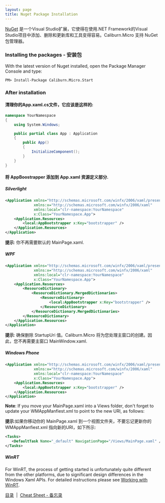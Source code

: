 ```yaml
---
layout: page
title: Nuget Package Installation
---
```


[NuGet][nuget] 是一个Visual Studio扩展，它使得在使用.NET Framework的Visual Studio项目中添加、删除和更新库和工具变得容易。Caliburn.Micro 支持 NuGet 包管理器。


### Installing the packages - 安装包

With the latest version of Nuget installed, open the Package Manager Console and type:

```
PM> Install-Package Caliburn.Micro.Start
```

### After installation

#### 清理你的App.xaml.cs文件，它应该是这样的:


``` csharp
namespace YourNamespace
{
    using System.Windows;

    public partial class App : Application
    {
        public App()
        {
            InitializeComponent();
        }
    }
}
```

#### 将 AppBoostrapper 添加到 App.xaml 资源定义部分.

##### Silverlight

``` xml
<Application xmlns="http://schemas.microsoft.com/winfx/2006/xaml/presentation"
             xmlns:x="http://schemas.microsoft.com/winfx/2006/xaml"
             xmlns:local="clr-namespace:YourNamespace"
             x:Class="YourNamespace.App">
    <Application.Resources>
        <local:AppBootstrapper x:Key="bootstrapper" />
    </Application.Resources>
</Application>
```

**提示**: 你不再需要默认的 MainPage.xaml.


##### WPF

``` xml
<Application xmlns="http://schemas.microsoft.com/winfx/2006/xaml/presentation"
             xmlns:x="http://schemas.microsoft.com/winfx/2006/xaml"
             xmlns:local="clr-namespace:YourNamespace"
             x:Class="YourNamespace.App">
    <Application.Resources>
        <ResourceDictionary>
            <ResourceDictionary.MergedDictionaries>
                <ResourceDictionary>
                    <local:AppBootstrapper x:Key="bootstrapper" />
                </ResourceDictionary>
            </ResourceDictionary.MergedDictionaries>
        </ResourceDictionary>
    </Application.Resources>
</Application>
```

**提示**: 确保删除 StartupUri 值。Caliburn.Micro 将为您处理主窗口的创建。因此，您不再需要主窗口 MainWindow.xaml.

##### Windows Phone

``` xml
<Application xmlns="http://schemas.microsoft.com/winfx/2006/xaml/presentation"
             xmlns:x="http://schemas.microsoft.com/winfx/2006/xaml"
             xmlns:local="clr-namespace:YourNamespace"
             x:Class="YourNamespace.App">
    <Application.Resources>
        <local:AppBootstrapper x:Key="bootstrapper" />
    </Application.Resources>
</Application>
```

**Note**: If you move your MainPage.xaml into a Views folder, don't forget to update your WMAppManfiest.xml to point to the new URI, as follows:


**提示**:如果你移动你的 MainPage.xaml 到一个视图文件夹，不要忘记更新你的 WMAppManfiest.xml 指向新的URI，如下所示:

``` xml
<Tasks>
   <DefaultTask Name="_default" NavigationPage="/Views/MainPage.xaml" />
</Tasks>
```

##### WinRT
For WinRT, the process of getting started is unfortunately quite different from the other platforms, due to significant design differences in the Windows Xaml APIs. For detailed instructions please see [Working with WinRT](./windows-runtime).

[nuget]: http://www.nuget.org/

[目录](index)&nbsp;&nbsp;|&nbsp;&nbsp;[Cheat Sheet - 备忘录](./cheat-sheet)
